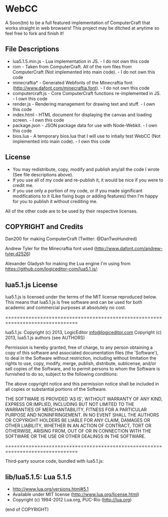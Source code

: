 WebCC
=====

A Soon(tm) to be a full featured implementation of ComputerCraft that works straight in web browsers!
This project may be ditched at anytime so feel free to fork and finish it!

File Descriptions
----
* lua5.1.5.min.js - Lua implementation in JS. - I do not own this code
* rom - Taken from ComputerCraft. All of the rom files from ComputerCraft (Not implemented into main code). - I do not own this code
* minecraftia* - Generated Webfonts of the Minecraftia font (http://www.dafont.com/minecraftia.font). - I do not own this code
* computercraft.js - Core ComputerCraft functions re-implemented in JS. - I own this code
* render.js - Rendering management for drawing text and stuff. - I own this code
* index.html - HTML document for displaying the canvas and loading screen. - I own this code
* package.json - JSON package data for use with Node-Webkit. - I own this code
* bios.lua - A temporary bios.lua that I will use to intially test WebCC (Not implemented into main code). - I own this code


License
----
* You may redistribute, copy, modify and publish any/all the code I wrote (See file descriptions above).
* If you use all of my code and re-publish it, it would be nice if you were to credit me.
* If you use only a portion of my code, or if you made significant modifications to it (Like fixing bugs or adding features) then I'm happy for you to publish it without crediting me.

All of the other code are to be used by their respective licenses.

COPYRIGHT and Credits
----
Dan200 for making ComputerCraft (Twitter: @DanTwoHundred)

Andrew Tyler for the Minecraftia font used (http://www.dafont.com/andrew-tyler.d2526)

Alexander Gladysh for making the Lua engine I'm using from https://github.com/logiceditor-com/lua5.1.js/:

lua5.1.js License
-----------------

lua5.1.js is licensed under the terms of the MIT license reproduced below.
This means that lua5.1.js is free software and can be used for both academic
and commercial purposes at absolutely no cost.

===============================================================================

lua5.1.js: Copyright (c) 2013, LogicEditor <info@logiceditor.com>
           Copyright (c) 2013, lua5.1.js authors (see AUTHORS)

Permission is hereby granted, free of charge, to any person obtaining a copy
of this software and associated documentation files (the 'Software'), to deal
in the Software without restriction, including without limitation the rights
to use, copy, modify, merge, publish, distribute, sublicense, and/or sell
copies of the Software, and to permit persons to whom the Software is
furnished to do so, subject to the following conditions:

The above copyright notice and this permission notice shall be included in
all copies or substantial portions of the Software.

THE SOFTWARE IS PROVIDED 'AS IS', WITHOUT WARRANTY OF ANY KIND, EXPRESS OR
IMPLIED, INCLUDING BUT NOT LIMITED TO THE WARRANTIES OF MERCHANTABILITY,
FITNESS FOR A PARTICULAR PURPOSE AND NONINFRINGEMENT.  IN NO EVENT SHALL THE
AUTHORS OR COPYRIGHT HOLDERS BE LIABLE FOR ANY CLAIM, DAMAGES OR OTHER
LIABILITY, WHETHER IN AN ACTION OF CONTRACT, TORT OR OTHERWISE, ARISING FROM,
OUT OF OR IN CONNECTION WITH THE SOFTWARE OR THE USE OR OTHER DEALINGS IN
THE SOFTWARE.

===============================================================================

Third-party source code, bundled with lua5.1.js:

lib/lua5.1.5: Lua 5.1.5
-----------------------

* http://www.lua.org/versions.html#5.1
* Available under MIT license (http://www.lua.org/license.html)
* Copyright (c) 1994-2012 Lua.org, PUC-Rio (http://lua.org)

(end of COPYRIGHT)
